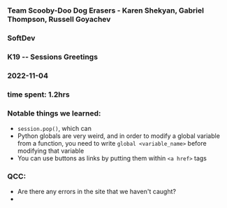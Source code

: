 ### Team Scooby-Doo Dog Erasers - Karen Shekyan, Gabriel Thompson, Russell Goyachev
### SoftDev
### K19 -- Sessions Greetings
### 2022-11-04
### time spent: 1.2hrs

### Notable things we learned:
 - `session.pop()`, which can 
 - Python globals are very weird, and in order to modify a global variable from a function, you need to write `global <variable_name>` before modifying that variable
 - You can use buttons as links by putting them within `<a href>` tags

### QCC:
 - Are there any errors in the site that we haven't caught?
 - 